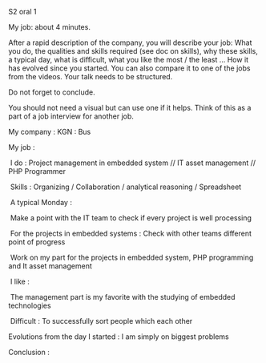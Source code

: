 S2 oral 1

My job: about 4 minutes.

After a rapid description of the company, you will describe your job: What you do, the qualities and skills required (see doc on skills), why these skills, a typical day, what is difficult, what you like the most / the least … How it has evolved since you started. You can also compare it to one of the jobs from the videos. Your talk needs to be structured.

Do not forget to conclude.

You should not need a visual but can use one if it helps. Think of this as a part of a job interview for another job.

 

My company : KGN : Bus 

My job : 

​	I do : Project management in embedded system // IT asset management // PHP Programmer

​	Skills : Organizing / Collaboration / analytical reasoning / Spreadsheet

​	A typical Monday : 

​			Make a point with the IT team to check if every project is well processing

​			For the projects in embedded systems : Check with other teams different point of progress

​			Work on my part for the projects in embedded system, PHP programming and It asset management

​	I like :

​			The management part is my favorite with the studying of embedded technologies

​	Difficult : To successfully sort people which each other

Evolutions from the day I started : I am simply on biggest problems

Conclusion :

